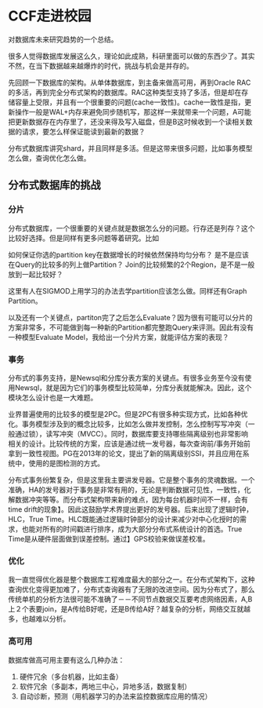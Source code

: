 # CCF走进校园

对数据库未来研究趋势的一个总结。

很多人觉得数据库发展这么久，理论如此成熟，科研里面可以做的东西少了。其实不然，在当下数据越来越爆炸的时代，挑战与机会是并存的。

先回顾一下数据库的架构。从单体数据库，到主备来做高可用，再到Oracle RAC的多活，再到完全分布式架构的数据库。RAC这种类型支持了多活，但是却在存储容量上受限，并且有一个很重要的问题(cache一致性)。cache一致性是指，更新操作一般是WAL+内存来避免同步随机写，那这样一来就带来一个问题，A可能把更新数据存在内存里了，还没来得及写入磁盘，但是B这时候收到一个读相关数据的请求，要怎么样保证能读到最新的数据？

分布式数据库讲究shard，并且同样是多活。但是这带来很多问题，比如事务模型怎么做，查询优化怎么做。

## 分布式数据库的挑战

### 分片
分布式数据库，一个很重要的关键点就是数据怎么分的问题。行存还是列存？这个比较好选择。但是同样有更多问题等着研究。比如

如何保证你选的partition key在数据增长的时候依然保持均匀分布？
是不是应该在Query的比较多的列上做Partition？
Join的比较频繁的2个Region，是不是一般放到一起比较好？

这里有人在SIGMOD上用学习的办法去学partition应该怎么做。同样还有Graph Partition。

以及还有一个关键点，partiton完了之后怎么Evaluate？因为很有可能可以分片的方案非常多，不可能做到每一种新的Partition都完整跑Query来评测。因此有没有一种模型Evaluate Model，我给出一个分片方案，就能评估方案的表现？

### 事务
分布式的事务支持，是Newsql和分库分表方案的关键点。有很多业务至今没有使用Newsql，就是因为它们的事务模型比较简单，分库分表就能解决。因此，这个模块怎么设计也是一大难题。

业界普遍使用的比较多的模型是2PC。但是2PC有很多种实现方式，比如各种优化。事务模型涉及到的概念比较多，比如怎么做并发控制，怎么控制写写冲突（一般通过锁），读写冲突（MVCC）。同时，数据库要支持哪些隔离级别也非常影响相关的设计。比较传统的方案，应该是通过统一发号器，每次查询前/事务开始前拿到一致性视图。PG在2013年的论文，提出了新的隔离级别SSI，并且应用在系统中，使用的是图检测的方式。

分布式事务纷繁复杂，但是这里我主要讲发号器。它是整个事务的灵魂数据。一个准确，HA的发号器对于事务是非常有用的，无论是判断数据可见性，一致性，化解数据冲突等等。而分布式架构带来新的难点，因为每台机器时间不一样，会有time drift的现象】。因此这鼓励学术界提出更好的发号器。后来出现了逻辑时钟，HLC，True Time。HLC既能通过逻辑时钟部分的设计来减少对中心化授时的需求，也能对所有的时间戳进行排序，成为大部分分布式系统设计的首选。True Time是从硬件层面做到误差控制。通过】GPS校验来做误差校准。

### 优化
我一直觉得优化器是整个数据库工程难度最大的部分之一。在分布式架构下，这种查询优化变得更加难了，分布式查询器有了无限的改进空间。因为分布式了，那么传统单机的分析方法很可能不准确了－－不同节点数据交互要考虑网络因素，A,B上２个表要join，是A传给B好呢，还是B传给A好？越复杂的分析，网络交互就越多，也越难以分析。

### 高可用
数据库做高可用主要有这么几种办法：
1. 硬件冗余（多台机器，比如主备）
2. 软件冗余（多副本，两地三中心，异地多活，数据复制）
3. 自动诊断，预测（用机器学习的办法来监控数据库应用的情况）




